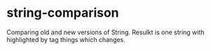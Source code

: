 # string-comparison
Comparing old and new versions of String. Resulkt is one string with highlighted by tag things which changes.
